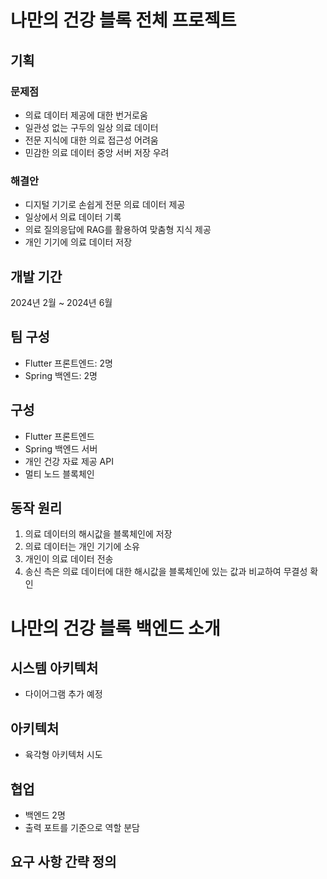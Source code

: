 # 나만의 건강 블록 전체 프로젝트 
## 기획
### 문제점
- 의료 데이터 제공에 대한 번거로움
- 일관성 없는 구두의 일상 의료 데이터
- 전문 지식에 대한 의료 접근성 어려움
- 민감한 의료 데이터 중앙 서버 저장 우려

### 해결안 
- 디지털 기기로 손쉽게 전문 의료 데이터 제공
- 일상에서 의료 데이터 기록
- 의료 질의응답에 RAG를 활용하여 맞춤형 지식 제공
- 개인 기기에 의료 데이터 저장 

## 개발 기간 
2024년 2월 ~ 2024년 6월 

## 팀 구성
- Flutter 프론트엔드: 2명
- Spring 백엔드: 2명

## 구성
- Flutter 프론트엔드
- Spring 백엔드 서버
- 개인 건강 자료 제공 API
- 멀티 노드 블록체인

## 동작 원리
1. 의료 데이터의 해시값을 블록체인에 저장
2. 의료 데이터는 개인 기기에 소유
3. 개인이 의료 데이터 전송
4. 송신 측은 의료 데이터에 대한 해시값을 블록체인에 있는 값과 비교하여 무결성 확인 

# 나만의 건강 블록 백엔드 소개
## 시스템 아키텍처
- 다이어그램 추가 예정

## 아키텍처 
- 육각형 아키텍처 시도

## 협업 
- 백엔드 2명
- 출력 포트를 기준으로 역할 분담

## 요구 사항 간략 정의
